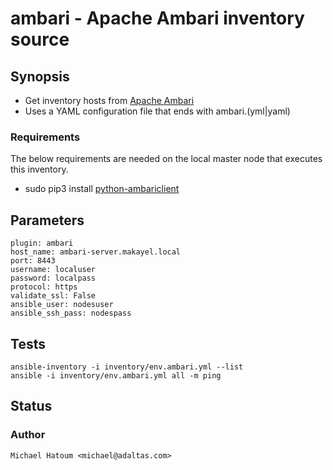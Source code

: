 # ambari - Apache Ambari inventory source

## Synopsis

* Get inventory hosts from [Apache Ambari](https://ambari.apache.org/)
* Uses a YAML configuration file that ends with ambari.(yml|yaml)

### Requirements

The below requirements are needed on the local master node that executes this inventory.

* sudo pip3 install [python-ambariclient](https://github.com/jimbobhickville/python-ambariclient)

## Parameters

    plugin: ambari
    host_name: ambari-server.makayel.local
    port: 8443
    username: localuser
    password: localpass
    protocol: https
    validate_ssl: False
    ansible_user: nodesuser
    ansible_ssh_pass: nodespass

## Tests

    ansible-inventory -i inventory/env.ambari.yml --list
    ansible -i inventory/env.ambari.yml all -m ping

## Status
### Author
    Michael Hatoum <michael@adaltas.com>
